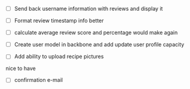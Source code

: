 - [ ] Send back username information with reviews and display it
- [ ] Format review timestamp info better
- [ ] calculate average review score and percentage would make again
- [ ] Create user model in backbone and add update user profile capacity
- [ ] Add ability to upload recipe pictures


nice to have

- [ ] confirmation e-mail
